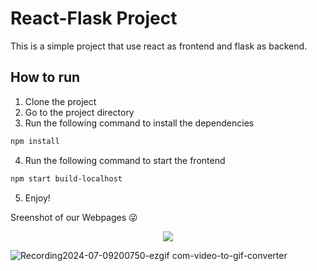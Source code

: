 # React-Flask Project
This is a simple project that use react as frontend and flask as backend.

## How to run
1. Clone the project
2. Go to the project directory
3. Run the following command to install the dependencies
```bash
npm install
```
4. Run the following command to start the frontend
```bash
npm start build-localhost
```
5. Enjoy!


Sreenshot of our Webpages 😜

<div align="center">
  <img src="https://github.com/YongShen0508/frontend-website-development-assignment/assets/96345247/0797a7cd-0175-4257-82ad-2f711d1fd7eb">
</div>




![Recording2024-07-09200750-ezgif com-video-to-gif-converter](https://github.com/YongShen0508/frontend-website-development-assignment/assets/96345247/a2e5e0cd-a21a-4175-9bbd-05e796c661b5)
